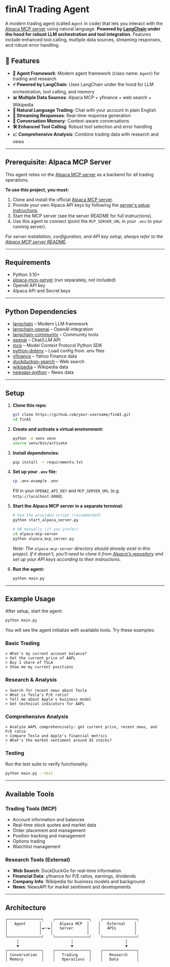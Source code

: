 # finAI Trading Agent

A modern trading agent (called `Agent` in code) that lets you interact with the [Alpaca MCP server](https://github.com/alpacahq/alpaca-mcp-server) using natural language. **Powered by [LangChain](https://python.langchain.com/) under the hood for robust LLM orchestration and tool integration.** Features include enhanced tool calling, multiple data sources, streaming responses, and robust error handling.

## 🚀 Features

- **🤖 Agent Framework**: Modern agent framework (class name: `Agent`) for trading and research
- **⚡ Powered by LangChain**: Uses LangChain under the hood for LLM orchestration, tool calling, and memory
- **📊 Multiple Data Sources**: Alpaca MCP + yfinance + web search + Wikipedia
- **💬 Natural Language Trading**: Chat with your account in plain English
- **🔄 Streaming Responses**: Real-time response generation
- **🧠 Conversation Memory**: Context-aware conversations
- **🛠️ Enhanced Tool Calling**: Robust tool selection and error handling
- **📈 Comprehensive Analysis**: Combine trading data with research and news

---

## Prerequisite: Alpaca MCP Server

This agent relies on the [Alpaca MCP server](https://github.com/alpacahq/alpaca-mcp-server) as a backend for all trading operations.

**To use this project, you must:**
1. Clone and install the official [Alpaca MCP server](https://github.com/alpacahq/alpaca-mcp-server).
2. Provide your own Alpaca API keys by following the [server's setup instructions](https://github.com/alpacahq/alpaca-mcp-server#installation).
3. Start the MCP server (see the server README for full instructions).
4. Use this agent to connect (point the `MCP_SERVER_URL` in your `.env` to your running server).

*For server installation, configuration, and API key setup, always refer to the [Alpaca MCP server README](https://github.com/alpacahq/alpaca-mcp-server#installation).*

---

## Requirements

- Python 3.10+
- [alpaca-mcp-server](https://github.com/alpacahq/alpaca-mcp-server) (run separately, not included)
- OpenAI API key
- Alpaca API and Secret keys

---

## Python Dependencies

- [langchain](https://pypi.org/project/langchain/) – Modern LLM framework
- [langchain-openai](https://pypi.org/project/langchain-openai/) – OpenAI integration
- [langchain-community](https://pypi.org/project/langchain-community/) – Community tools
- [openai](https://pypi.org/project/openai/) – Chat/LLM API
- [mcp](https://pypi.org/project/mcp/) – Model Context Protocol Python SDK
- [python-dotenv](https://pypi.org/project/python-dotenv/) – Load config from .env files
- [yfinance](https://pypi.org/project/yfinance/) – Yahoo Finance data
- [duckduckgo-search](https://pypi.org/project/duckduckgo-search/) – Web search
- [wikipedia](https://pypi.org/project/wikipedia/) – Wikipedia data
- [newsapi-python](https://pypi.org/project/newsapi-python/) – News data

---

## Setup

1. **Clone this repo:**
    ```bash
    git clone https://github.com/your-username/finAI.git
    cd finAI
    ```

2. **Create and activate a virtual environment:**
    ```bash
    python -m venv venv
    source venv/bin/activate
    ```

3. **Install dependencies:**
    ```bash
    pip install -r requirements.txt
    ```

4. **Set up your `.env` file:**
    ```bash
    cp .env.example .env
    ```
    Fill in your `OPENAI_API_KEY` and `MCP_SERVER_URL` (e.g. `http://localhost:8000`).

5. **Start the Alpaca MCP server in a separate terminal:**
    ```bash
    # Use the provided script (recommended)
    python start_alpaca_server.py
    
    # OR manually (if you prefer)
    cd alpaca-mcp-server
    python alpaca_mcp_server.py
    ```
    
    *Note: The `alpaca-mcp-server` directory should already exist in this project. If it doesn't, you'll need to clone it from [Alpaca's repository](https://github.com/alpacahq/alpaca-mcp-server) and set up your API keys according to their instructions.*

6. **Run the agent:**
    ```bash
    python main.py
    ```

---

## Example Usage

After setup, start the agent:

```bash
python main.py
```

You will see the agent initialize with available tools. Try these examples:

### Basic Trading
```
> What's my current account balance?
> Get the current price of AAPL
> Buy 1 share of TSLA
> Show me my current positions
```

### Research & Analysis
```
> Search for recent news about Tesla
> What is Tesla's P/E ratio?
> Tell me about Apple's business model
> Get technical indicators for AAPL
```

### Comprehensive Analysis
```
> Analyze AAPL comprehensively: get current price, recent news, and P/E ratio
> Compare Tesla and Apple's financial metrics
> What's the market sentiment around AI stocks?
```

### Testing
Run the test suite to verify functionality:
```bash
python main.py --test
```

---

## Available Tools

### Trading Tools (MCP)
- Account information and balances
- Real-time stock quotes and market data
- Order placement and management
- Position tracking and management
- Options trading
- Watchlist management

### Research Tools (External)
- **Web Search**: DuckDuckGo for real-time information
- **Financial Data**: yfinance for P/E ratios, earnings, dividends
- **Company Info**: Wikipedia for business models and background
- **News**: NewsAPI for market sentiment and developments

---

## Architecture

```
┌───────────────┐    ┌───────────────┐    ┌───────────────┐
│   Agent      │    │   Alpaca MCP  │    │   External    │
│              │◄──►│   Server      │    │   APIs        │
│              │    │               │    │               │
└───────────────┘    └───────────────┘    └───────────────┘
     │                       │                       │
     ▼                       ▼                       ▼
┌───────────────┐    ┌───────────────┐    ┌───────────────┐
│ Conversation  │    │   Trading     │    │   Research    │
│ Memory        │    │   Operations  │    │   Data        │
```
